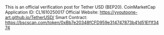 This is an official verification post for Tether USD (BEP20).
CoinMarketCap Application ID: CL1610250017
Official Website: https://yyoutoone-art.github.io/TetherUSD/
Smart Contract: https://bscscan.com/token/0xBb7e20348fCFD959e314747873b41d51Ef1f3474

